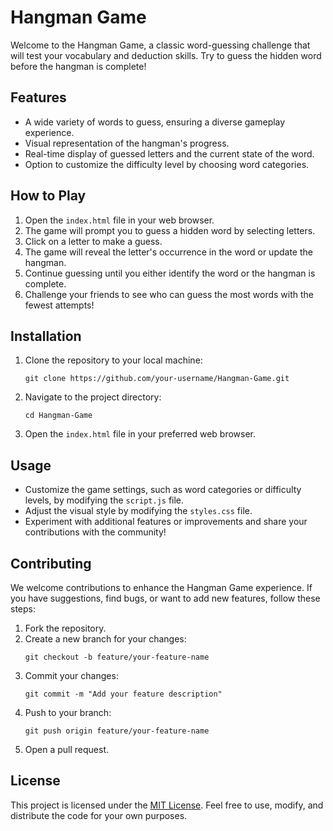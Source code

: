 <h1>Hangman Game</h1>

<p>Welcome to the Hangman Game, a classic word-guessing challenge that will test your vocabulary and deduction skills. Try to guess the hidden word before the hangman is complete!</p>

<h2>Features</h2>

<ul>
        <li>A wide variety of words to guess, ensuring a diverse gameplay experience.</li>
        <li>Visual representation of the hangman's progress.</li>
        <li>Real-time display of guessed letters and the current state of the word.</li>
        <li>Option to customize the difficulty level by choosing word categories.</li>
</ul>

<h2>How to Play</h2>

<ol>
        <li>Open the <code>index.html</code> file in your web browser.</li>
        <li>The game will prompt you to guess a hidden word by selecting letters.</li>
        <li>Click on a letter to make a guess.</li>
        <li>The game will reveal the letter's occurrence in the word or update the hangman.</li>
        <li>Continue guessing until you either identify the word or the hangman is complete.</li>
        <li>Challenge your friends to see who can guess the most words with the fewest attempts!</li>
</ol>

<h2>Installation</h2>

<ol>
        <li>Clone the repository to your local machine:</li>
        <pre><code>git clone https://github.com/your-username/Hangman-Game.git</code></pre>
        <li>Navigate to the project directory:</li>
        <pre><code>cd Hangman-Game</code></pre>
        <li>Open the <code>index.html</code> file in your preferred web browser.</li>
</ol>

<h2>Usage</h2>

<ul>
        <li>Customize the game settings, such as word categories or difficulty levels, by modifying the <code>script.js</code> file.</li>
        <li>Adjust the visual style by modifying the <code>styles.css</code> file.</li>
        <li>Experiment with additional features or improvements and share your contributions with the community!</li>
</ul>

<h2>Contributing</h2>

<p>We welcome contributions to enhance the Hangman Game experience. If you have suggestions, find bugs, or want to add new features, follow these steps:</p>

<ol>
        <li>Fork the repository.</li>
        <li>Create a new branch for your changes:</li>
        <pre><code>git checkout -b feature/your-feature-name</code></pre>
        <li>Commit your changes:</li>
        <pre><code>git commit -m "Add your feature description"</code></pre>
        <li>Push to your branch:</li>
        <pre><code>git push origin feature/your-feature-name</code></pre>
        <li>Open a pull request.</li>
</ol>

<h2>License</h2>
<p>This project is licensed under the <a href="LICENSE.md">MIT License</a>. Feel free to use, modify, and distribute the code for your own purposes.</p>
